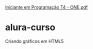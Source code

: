 [Iniciante em Programação T4 - ONE.pdf](https://github.com/SysSimone/alura-curso/files/10798336/Iniciante.em.Programacao.T4.-.ONE.pdf)
# alura-curso
Criando gráficos em HTML5
